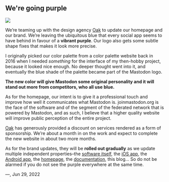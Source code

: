 ## We're going purple

![](https://blog.joinmastodon.org/2022/06/mastodon-branding-updates/hero.png)

We’re teaming up with the design agency [Oak](https://oak.is/) to update our homepage and our brand. We’re leaving the ubiquitous blue that every social app seems to have behind in favour of a **vibrant purple**. Our logo also gets some subtle shape fixes that makes it look more precise.

I originally picked our color palette from a color palette website back in 2016 when I needed *something* for the interface of my then-hobby project, because it looked nice enough. No deeper thought went into it, and eventually the blue shade of the palette became part of the Mastodon logo.

**The new color will give Mastodon some original personality and it will stand out more from competitors, who all use blue.**

As for the homepage, our intent is to give it a professional touch and improve how well it communicates what Mastodon is. joinmastodon.org is the face of the software and of the segment of the federated network that is powered by Mastodon, and as such, I believe that a higher quality website will improve public perception of the entire project.

[Oak](https://oak.is/) has generously provided a discount on services rendered as a form of sponsorship. We’re about a month in on the work and expect to complete the new website in about two more months.

As for the brand updates, they will be **rolled out gradually** as we update multiple independent properties–the [software itself](https://github.com/mastodon/mastodon), the [iOS app](https://apps.apple.com/us/app/mastodon-for-iphone/id1571998974), the [Android app](https://play.google.com/store/apps/details?id=org.joinmastodon.android), the [homepage](https://joinmastodon.org/), the [documentation](https://docs.joinmastodon.org/), this blog… So do not be alarmed if you do not see the purple everywhere at the same time.

—, Jun 29, 2022